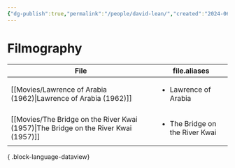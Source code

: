 ```yaml
---
{"dg-publish":true,"permalink":"/people/david-lean/","created":"2024-06-18","updated":"2024-06-18"}
---
```



# Filmography

| File                                                                                   | file.aliases                                   |
| -------------------------------------------------------------------------------------- | ---------------------------------------------- |
| [[Movies/Lawrence of Arabia (1962)\|Lawrence of Arabia (1962)]]                     | <ul><li>Lawrence of Arabia</li></ul>           |
| [[Movies/The Bridge on the River Kwai (1957)\|The Bridge on the River Kwai (1957)]] | <ul><li>The Bridge on the River Kwai</li></ul> |

{ .block-language-dataview}
